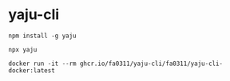 # yaju-cli

`npm install -g yaju`

`npx yaju`

`docker run -it --rm ghcr.io/fa0311/yaju-cli/fa0311/yaju-cli-docker:latest`
